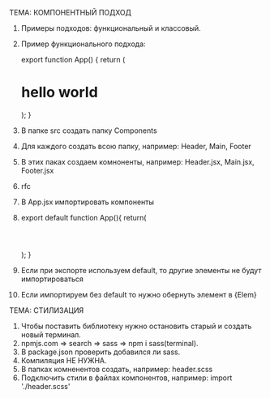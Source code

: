 ТЕМА: КОМПОНЕНТНЫЙ ПОДХОД
1. Примеры подходов: функциональный и классовый.
2. Пример функционального подхода:

    export function App() {
        return (
            <div>
                <h1>hello world</h1>
            </div>
        );
    }
3. В папке src создать папку Components
4. Для каждого создать всою папку, например: Header, Main, Footer
5. В этих паках создаем комноненты, например: Header.jsx, Main.jsx, Footer.jsx
6. rfc
7. В App.jsx импортировать компоненты
8. export default function App(){
        return(
            <div className="container">
                <Header/>
                <Main/>
                <Footer/>
            </div>
        );
    }
9. Если при экспорте используем default, то другие элементы не будут импортироваться
10. Если импортируем без default то нужно обернуть элемент в {Elem}

ТЕМА: СТИЛИЗАЦИЯ
1. Чтобы поставить библиотеку нужно остановить старый и создать новый терминал.
2. npmjs.com => search => sass => npm i sass(terminal).
3. В package.json проверить добавился ли sass.
4. Компиляция НЕ НУЖНА.
5. В папках комненентов создать, например: header.scss
6. Подключить стили в файлах компонентов, например:  import './header.scss'